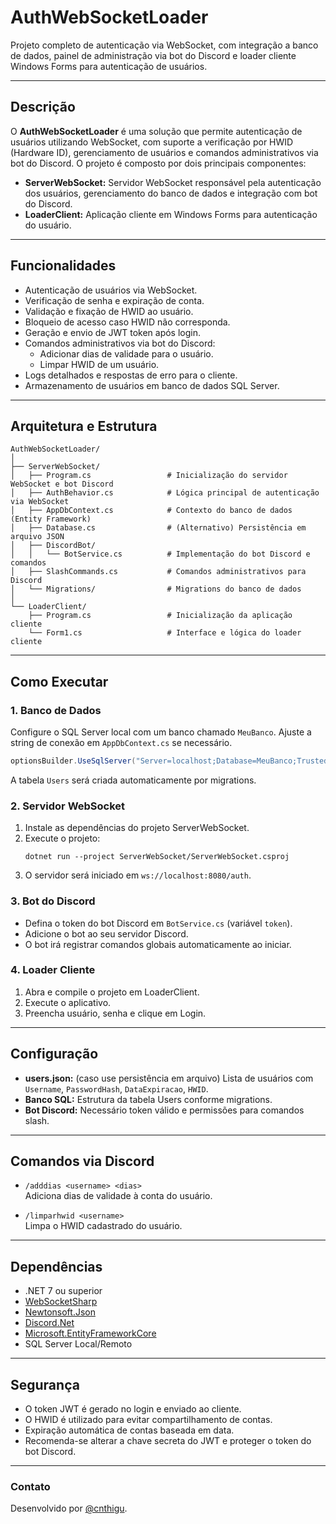 # AuthWebSocketLoader

Projeto completo de autenticação via WebSocket, com integração a banco de dados, painel de administração via bot do Discord e loader cliente Windows Forms para autenticação de usuários.

---


## Descrição

O **AuthWebSocketLoader** é uma solução que permite autenticação de usuários utilizando WebSocket, com suporte a verificação por HWID (Hardware ID), gerenciamento de usuários e comandos administrativos via bot do Discord. O projeto é composto por dois principais componentes:

- **ServerWebSocket:** Servidor WebSocket responsável pela autenticação dos usuários, gerenciamento do banco de dados e integração com bot do Discord.
- **LoaderClient:** Aplicação cliente em Windows Forms para autenticação do usuário.

---

## Funcionalidades

- Autenticação de usuários via WebSocket.
- Verificação de senha e expiração de conta.
- Validação e fixação de HWID ao usuário.
- Bloqueio de acesso caso HWID não corresponda.
- Geração e envio de JWT token após login.
- Comandos administrativos via bot do Discord:
  - Adicionar dias de validade para o usuário.
  - Limpar HWID de um usuário.
- Logs detalhados e respostas de erro para o cliente.
- Armazenamento de usuários em banco de dados SQL Server.

---

## Arquitetura e Estrutura

```
AuthWebSocketLoader/
│
├── ServerWebSocket/
│   ├── Program.cs                 # Inicialização do servidor WebSocket e bot Discord
│   ├── AuthBehavior.cs            # Lógica principal de autenticação via WebSocket
│   ├── AppDbContext.cs            # Contexto do banco de dados (Entity Framework)
│   ├── Database.cs                # (Alternativo) Persistência em arquivo JSON
│   ├── DiscordBot/
│   │   └── BotService.cs          # Implementação do bot Discord e comandos
│   ├── SlashCommands.cs           # Comandos administrativos para Discord
│   └── Migrations/                # Migrations do banco de dados
│
└── LoaderClient/
    ├── Program.cs                 # Inicialização da aplicação cliente
    └── Form1.cs                   # Interface e lógica do loader cliente
```

---

## Como Executar

### 1. Banco de Dados

Configure o SQL Server local com um banco chamado `MeuBanco`. Ajuste a string de conexão em `AppDbContext.cs` se necessário.

```csharp
optionsBuilder.UseSqlServer("Server=localhost;Database=MeuBanco;Trusted_Connection=True;TrustServerCertificate=True");
```

A tabela `Users` será criada automaticamente por migrations.

### 2. Servidor WebSocket

1. Instale as dependências do projeto ServerWebSocket.
2. Execute o projeto:
   ```
   dotnet run --project ServerWebSocket/ServerWebSocket.csproj
   ```
3. O servidor será iniciado em `ws://localhost:8080/auth`.

### 3. Bot do Discord

- Defina o token do bot Discord em `BotService.cs` (variável `token`).
- Adicione o bot ao seu servidor Discord.
- O bot irá registrar comandos globais automaticamente ao iniciar.

### 4. Loader Cliente

1. Abra e compile o projeto em LoaderClient.
2. Execute o aplicativo.
3. Preencha usuário, senha e clique em Login.

---

## Configuração

- **users.json:** (caso use persistência em arquivo) Lista de usuários com `Username`, `PasswordHash`, `DataExpiracao`, `HWID`.
- **Banco SQL:** Estrutura da tabela Users conforme migrations.
- **Bot Discord:** Necessário token válido e permissões para comandos slash.

---

## Comandos via Discord

- `/adddias <username> <dias>`  
  Adiciona dias de validade à conta do usuário.

- `/limparhwid <username>`  
  Limpa o HWID cadastrado do usuário.

---

## Dependências

- .NET 7 ou superior
- [WebSocketSharp](https://github.com/sta/websocket-sharp)
- [Newtonsoft.Json](https://www.newtonsoft.com/json)
- [Discord.Net](https://github.com/discord-net/Discord.Net)
- [Microsoft.EntityFrameworkCore](https://docs.microsoft.com/ef/)
- SQL Server Local/Remoto

---

## Segurança

- O token JWT é gerado no login e enviado ao cliente.
- O HWID é utilizado para evitar compartilhamento de contas.
- Expiração automática de contas baseada em data.
- Recomenda-se alterar a chave secreta do JWT e proteger o token do bot Discord.

---

### Contato

Desenvolvido por [@cnthigu](https://github.com/cnthigu).

